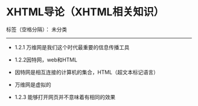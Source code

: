 # XHTML导论（XHTML相关知识）

标签（空格分隔）： 未分类

---

- 1.2.1
万维网是我们这个时代最重要的信息传播工具
- 1.2.2因特网，web和HTML
 - 因特网是相互连接的计算机的集合，HTML（超文本标记语言）
 - 万维网是虚拟的

- 1.2.3 能够打开网页并不意味着有相同的效果


